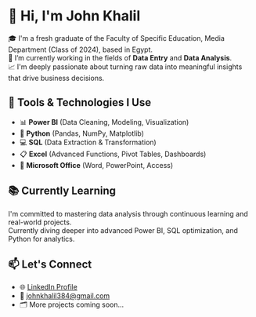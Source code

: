 
# 👋 Hi, I'm John Khalil

🎓 I'm a fresh graduate of the Faculty of Specific Education, Media Department (Class of 2024), based in Egypt.  
💼 I’m currently working in the fields of **Data Entry** and **Data Analysis**.  
📈 I'm deeply passionate about turning raw data into meaningful insights that drive business decisions.

## 🔧 Tools & Technologies I Use

- 📊 **Power BI** (Data Cleaning, Modeling, Visualization)
- 🐍 **Python** (Pandas, NumPy, Matplotlib)
- 💻 **SQL** (Data Extraction & Transformation)
- 📋 **Excel** (Advanced Functions, Pivot Tables, Dashboards)
- 🧩 **Microsoft Office** (Word, PowerPoint, Access)

## 📚 Currently Learning

I'm committed to mastering data analysis through continuous learning and real-world projects.  
Currently diving deeper into advanced Power BI, SQL optimization, and Python for analytics.

## 📫 Let's Connect

- 🌐 [LinkedIn Profile](https://www.linkedin.com/in/john-khalil-ab3a32264)  
- 📧 johnkhalil384@gmail.com  
- 🗂️ More projects coming soon...

